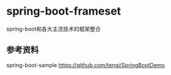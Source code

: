 # spring-boot-frameset
spring-boot和各大主流技术的框架整合
## 参考资料
spring-boot-sample   https://github.com/tengj/SpringBootDemo